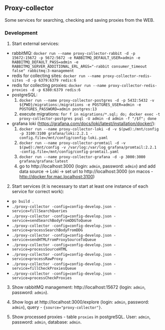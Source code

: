 ## Proxy-collector

Some services for searching, checking and saving proxies from the WEB.

### Development

1. Start external services:

- rabbitMQ:
  `docker run --name proxy-collector-rabbit -d -p 15672:15672 -p 5672:5672 -e RABBITMQ_DEFAULT_USER=admin -e RABBITMQ_DEFAULT_PASS=admin -e RABBITMQ_SERVER_ADDITIONAL_ERL_ARGS="-rabbit consumer_timeout false" rabbitmq:3-management`
- redis for collecting sites:
  `docker run --name proxy-collector-redis-sites -d -p 6379:6379 redis:6`
- redis for collecting proxies:
  `docker run --name proxy-collector-redis-proxies -d -p 6380:6379 redis:6`
- postgreSQL:
    1. `docker run --name proxy-collector-postgres -d -p 5432:5432 -v ${PWD}/migrations:/migrations -e POSTGRES_USER=admin -e POSTGRES_PASSWORD=admin postgres:13`
    2. execute migrations:
       `for f in migrations/*.sql; do; docker exec -t proxy-collector-postgres psql -U admin -d admin -f "/$f"; done`
- grafana loki (https://grafana.com/docs/loki/latest/installation/docker/):
    1. `docker run --name proxy-collector-loki -d -v $(pwd):/mnt/config -p 3100:3100 grafana/loki:2.2.1 -config.file=/mnt/config/config-loki.yaml`
    2. `docker run --name proxy-collector-promtail -d -v $(pwd):/mnt/config -v /var/log:/var/log grafana/promtail:2.2.1 -config.file=/mnt/config/config-promtail.yaml`
    3. `docker run --name proxy-collector-grafana -d -p 3000:3000 grafana/grafana:latest`
    4. go to http://localhost:3000 (login: `admin`, password: `admin`) and add data source -> Loki -> set url
       to http://localhost:3000 (on macos - http://docker.for.mac.localhost:3100)

2. Start services (it is necessary to start at least one instance of each service for correct work):

- `go build .`
- `./proxy-collector -config=config-develop.json -service=fillSearchQueries`
- `./proxy-collector -config=config-develop.json -service=sendSearchBodyFromDDGToQueue`
- `./proxy-collector -config=config-develop.json -service=processSearchBodyFromDDG`
- `./proxy-collector -config=config-develop.json -service=sendHTMLFromProxySourceToQueue`
- `./proxy-collector -config=config-develop.json -service=processSourceHTML`
- `./proxy-collector -config=config-develop.json -service=processRawProxy`
- `./proxy-collector -config=config-develop.json -service=fillCheckProxiesQueue`
- `./proxy-collector -config=config-develop.json -service=processCheckProxies`

3. Show rabbitMQ management: http://localhost:15672 (login: `admin`, password: `admin`).

4. Show logs at http://localhost:3000/explore (login: `admin`, password: `admin`), query - `{source="proxy-collector"}`.

5. Show processed proxies - table `proxies` in postgreSQL. User: `admin`, password: `admin`, database: `admin`.
